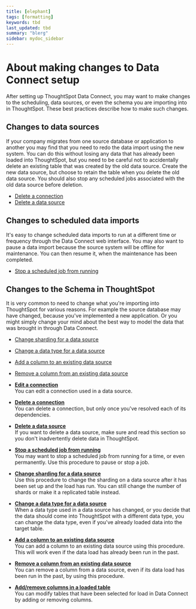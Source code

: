 ```yaml
---
title: [elephant]
tags: [formatting]
keywords: tbd
last_updated: tbd
summary: "blerg"
sidebar: mydoc_sidebar
---
```

# About making changes to Data Connect setup

After setting up ThoughtSpot Data Connect, you may want to make changes to the scheduling, data sources, or even the schema you are importing into in ThoughtSpot. These best practices describe how to make such changes.

## Changes to data sources

If your company migrates from one source database or application to another you may find that you need to redo the data import using the new system. You can do this without losing any data that has already been loaded into ThoughtSpot, but you need to be careful not to accidentally delete an existing table that was created by the old data source. Create the new data source, but choose to retain the table when you delete the old data source. You should also stop any scheduled jobs associated with the old data source before deletion.

-   [Delete a connection](delete_a_connection.html#)
-   [Delete a data source](delete_data_source.html#)

## Changes to scheduled data imports

It's easy to change scheduled data imports to run at a different time or frequency through the Data Connect web interface. You may also want to pause a data import because the source system will be offline for maintenance. You can then resume it, when the maintenance has been completed.

-   [Stop a scheduled job from running](stop_scheduled_job.html#)

## Changes to the Schema in ThoughtSpot

It is very common to need to change what you're importing into ThoughtSpot for various reasons. For example the source database may have changed, because you've implemented a new application. Or you might simply change your mind about the best way to model the data that was brought in through Data Connect.

-   [Change sharding for a data source](change_sharding.html#)
-   [Change a data type for a data source](change_data_type.html#)
-   [Add a column to an existing data source](add_a_column.html#)
-   [Remove a column from an existing data source](remove_column.html#)

-   **[Edit a connection](../../../data_connect/data_connect/making_changes/edit_a_connection.html)**  
You can edit a connection used in a data source.
-   **[Delete a connection](../../../data_connect/data_connect/making_changes/delete_a_connection.html)**  
You can delete a connection, but only once you've resolved each of its dependencies.
-   **[Delete a data source](../../../data_connect/data_connect/making_changes/delete_data_source.html)**  
If you want to delete a data source, make sure and read this section so you don't inadvertently delete data in ThoughtSpot.
-   **[Stop a scheduled job from running](../../../data_connect/data_connect/making_changes/stop_scheduled_job.html)**  
You may want to stop a scheduled job from running for a time, or even permanently. Use this procedure to pause or stop a job.
-   **[Change sharding for a data source](../../../data_connect/data_connect/making_changes/change_sharding.html)**  
Use this procedure to change the sharding on a data source after it has been set up and the load has run. You can still change the number of shards or make it a replicated table instead.
-   **[Change a data type for a data source](../../../data_connect/data_connect/making_changes/change_data_type.html)**  
When a data type used in a data source has changed, or you decide that the data should come into ThoughtSpot with a different data type, you can change the data type, even if you've already loaded data into the target table.
-   **[Add a column to an existing data source](../../../data_connect/data_connect/making_changes/add_a_column.html)**  
You can add a column to an existing data source using this procedure. This will work even if the data load has already been run in the past.
-   **[Remove a column from an existing data source](../../../data_connect/data_connect/making_changes/remove_column.html)**  
You can remove a column from a data source, even if its data load has been run in the past, by using this procedure.
-   **[Add/remove columns in a loaded table](../../../data_connect/data_connect/making_changes/add_remove_columns_in_a_loaded_table.html)**  
You can modify tables that have been selected for load in Data Connect by adding or removing columns.
